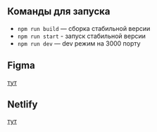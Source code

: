## Команды для запуска
- `npm run build` — сборка стабильной версии
- `npm run start` - запуск стабильной версии
- `npm run dev` — dev режим на 3000 порту

## Figma
[тут](https://www.figma.com/file/F8zu3F8rzHXSap5Drg1h7S/Chat_external_link-(Copy)?node-id=0%3A1&t=KPFu2fkG5b6VIWmw-1)

## Netlify
[тут](https://soft-vacherin-cddc0e.netlify.app/)
